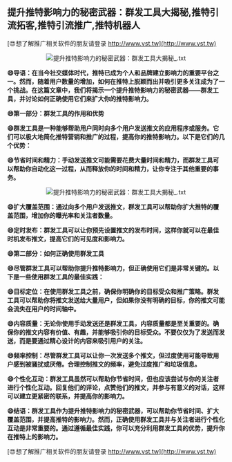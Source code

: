 ## **提升推特影响力的秘密武器：群发工具大揭秘,推特引流拓客,推特引流推广,推特机器人**

[😍想了解推广相关软件的朋友请登录 http://www.vst.tw](http://www.vst.tw)

 <center><img src="https://vst.tw/MP4/tuiguang/png/7.png" alt="提升推特影响力的秘密武器：群发工具大揭秘_.txt"></center>

**😄导语：在当今社交媒体时代，推特已成为个人和品牌建立影响力的重要平台之一。然而，随着用户数量的增加，如何在推特上脱颖而出并吸引更多关注成为了一个挑战。在这篇文章中，我们将揭示一个提升推特影响力的秘密武器——群发工具，并讨论如何正确使用它们来扩大你的推特影响力。**

**😄第一部分：群发工具的作用和优势**

**😄群发工具是一种能够帮助用户同时向多个用户发送推文的应用程序或服务。它们可以极大地简化推特营销和推广的过程，提高你的推特影响力。以下是它们的几个优势：**

**😄节省时间和精力：手动发送推文可能需要花费大量时间和精力，而群发工具可以帮助你自动化这一过程，从而释放你的时间和精力，让你专注于其他重要的事务。**

 <center><img src="https://vst.tw/MP4/tuiguang/png/0.png" alt="提升推特影响力的秘密武器：群发工具大揭秘_.txt"></center>

**😄扩大覆盖范围：通过向多个用户发送推文，群发工具可以帮助你扩大推特的覆盖范围，增加你的曝光率和关注者数量。**

**😄定时发布：群发工具可以让你预先设置推文的发布时间，这样你就可以在最佳时机发布推文，提高它们的可见度和影响力。**

**😄第二部分：如何正确使用群发工具**

**😄尽管群发工具可以帮助你提升推特影响力，但正确使用它们是非常关键的。以下是一些使用群发工具的最佳实践：**

**😄目标定位：在使用群发工具之前，确保你明确你的目标受众和推广策略。群发工具可以帮助你将推文发送给大量用户，但如果你没有明确的目标，你的推文可能会流失在用户的时间轴中。**

**😄内容质量：无论你使用手动发送还是群发工具，内容质量都是至关重要的。确保你的推文内容有价值、有趣，并能够吸引你的目标受众。不要仅仅为了发送而发送，而是要通过精心设计的内容来吸引用户的关注。**

**😄频率控制：尽管群发工具可以让你一次发送多个推文，但过度使用可能导致用户感到被骚扰或厌倦。合理控制推文的频率，避免过度推广和垃圾信息。**

**😄个性化互动：群发工具虽然可以帮助你节省时间，但也应该尝试与你的关注者进行个性化互动。回复他们的评论，点赞他们的推文，并参与有意义的对话，这样可以建立更紧密的联系，并提高你的影响力。**

**😄结语：群发工具作为提升推特影响力的秘密武器，可以帮助你节省时间、扩大覆盖范围，并提高推特的影响力。然而，正确使用群发工具并与关注者进行个性化互动是非常重要的。通过遵循最佳实践，你可以充分利用群发工具的优势，提升你在推特上的影响力。**

[😍想了解推广相关软件的朋友请登录 http://www.vst.tw](http://www.vst.tw)



